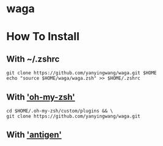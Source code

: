 waga
========

# How To Install

## With ~/.zshrc
```shell
git clone https://github.com/yanyingwang/waga.git $HOME
echo "source $HOME/waga/waga.zsh" >> $HOME/.zshrc
```

## With ['oh-my-zsh'](http://ohmyz.sh)
```shell
cd $HOME/.oh-my-zsh/custom/plugins && \
git clone https://github.com/yanyingwang/waga.git
```

## With ['antigen'](https://github.com/zsh-users/antigen)

